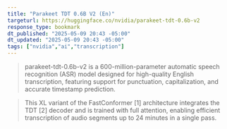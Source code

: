```yaml
---
title: "Parakeet TDT 0.6B V2 (En)"
targeturl: https://huggingface.co/nvidia/parakeet-tdt-0.6b-v2
response_type: bookmark
dt_published: "2025-05-09 20:43 -05:00"
dt_updated: "2025-05-09 20:43 -05:00"
tags: ["nvidia","ai","transcription"]
---
```


> parakeet-tdt-0.6b-v2 is a 600-million-parameter automatic speech recognition (ASR) model designed for high-quality English transcription, featuring support for punctuation, capitalization, and accurate timestamp prediction.

> This XL variant of the FastConformer [1] architecture integrates the TDT [2] decoder and is trained with full attention, enabling efficient transcription of audio segments up to 24 minutes in a single pass.
